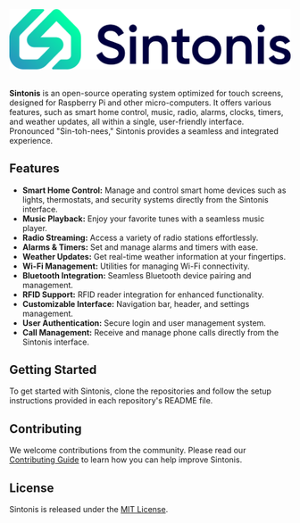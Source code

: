 <picture>
  <source media="(prefers-color-scheme: dark)" srcset="https://raw.githubusercontent.com/sintonis/.github/main/banner-dark.png">
  <source media="(prefers-color-scheme: light)" srcset="https://raw.githubusercontent.com/sintonis/.github/main/banner-light.png">
  <img alt="Shows the banner" src="https://raw.githubusercontent.com/sintonis/.github/main/banner-light.png">
</picture>

<br>
<br>

**Sintonis** is an open-source operating system optimized for touch screens, designed for Raspberry Pi and other micro-computers. It offers various features, such as smart home control, music, radio, alarms, clocks, timers, and weather updates, all within a single, user-friendly interface. Pronounced "Sin-toh-nees," Sintonis provides a seamless and integrated experience.

## Features

- **Smart Home Control:** Manage and control smart home devices such as lights, thermostats, and security systems directly from the Sintonis interface.
- **Music Playback:** Enjoy your favorite tunes with a seamless music player.
- **Radio Streaming:** Access a variety of radio stations effortlessly.
- **Alarms & Timers:** Set and manage alarms and timers with ease.
- **Weather Updates:** Get real-time weather information at your fingertips.
- **Wi-Fi Management:** Utilities for managing Wi-Fi connectivity.
- **Bluetooth Integration:** Seamless Bluetooth device pairing and management.
- **RFID Support:** RFID reader integration for enhanced functionality.
- **Customizable Interface:** Navigation bar, header, and settings management.
- **User Authentication:** Secure login and user management system.
- **Call Management:** Receive and manage phone calls directly from the Sintonis interface.

## Getting Started

To get started with Sintonis, clone the repositories and follow the setup instructions provided in each repository's README file.

## Contributing

We welcome contributions from the community. Please read our [Contributing Guide](https://github.com/Sintonis/docs/CONTRIBUTING.md) to learn how you can help improve Sintonis.

## License

Sintonis is released under the [MIT License](https://github.com/sintonis/docs/blob/main/LICENSE).
